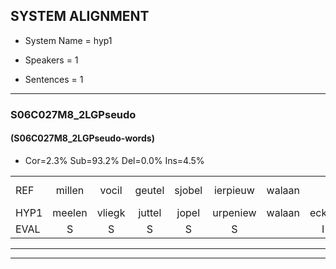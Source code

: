 
## SYSTEM ALIGNMENT

- System Name = hyp1

- Speakers = 1

- Sentences = 1

---

### S06C027M8_2LGPseudo

#### (S06C027M8_2LGPseudo-words)

- Cor=2.3%	Sub=93.2%	Del=0.0%	Ins=4.5%

|  |  |  |  |  |  |  |  |  |  |  |  |  |  |  |  |  |  |  |  |  |  |  |  |  |  |  |  |  |  |  |  |  |  |  |  |  |  |  |  |  |  |  |  |  |
|:--- |:---:|:---:|:---:|:---:|:---:|:---:|:---:|:---:|:---:|:---:|:---:|:---:|:---:|:---:|:---:|:---:|:---:|:---:|:---:|:---:|:---:|:---:|:---:|:---:|:---:|:---:|:---:|:---:|:---:|:---:|:---:|:---:|:---:|:---:|:---:|:---:|:---:|:---:|:---:|:---:|:---:|:---:|:---:|:---:|
| REF | millen | vocil | geutel | sjobel | ierpieuw | walaan |  |  | erke | haweel | saarweng | gevicht | eemde | bepoud | orstalk | * | veten*(vetten) | gefouw | vurpaand | nizung | fiewon | kneurem | vawaai | strellen*(stelen) | zwieten | foetbans | oonste | muider*(muiter) | grijnken | schielstaug | prilsood | vloender | milste | * | veurder | kloeien | ulen*(uilen) | orponk | schodig | ijpo | menuur | spreikje | hiffreeuw | wooien |
| HYP1 | meelen | vliegk | juttel | jopel | urpeniew | walaan | ecker | hawel | sawen | vin | dict | hemte | epput | rookstalk | venvetten | kouwen | vuurpande | nizich | feen | kneren | waen | stijlen | sweten | fotbast | onste | metter | krijgken | jildag | prilloost | voelder | micheld | krer | verder | kloien | uilen | oorpolken | schoudicg | jopo | nen | nuur | sprekken | u | breew | woenv |
| EVAL | S | S | S | S | S |  | I | I | S | S | S | S | S | S | S | S | S | S | S | S | S | S | S | S | S | S | S | S | S | S | S | S | S | S | S | S | S | S | S | S | S | S | S | S |
---

---
